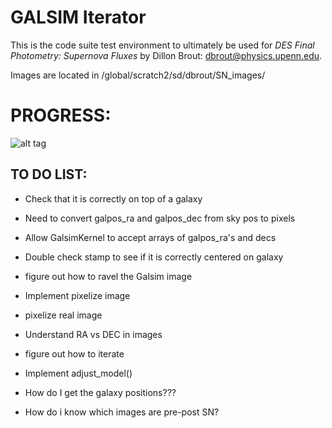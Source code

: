 # GALSIM Iterator

This is the code suite test environment to ultimately be used for
*DES Final Photometry: Supernova Fluxes*
by Dillon Brout: dbrout@physics.upenn.edu.

Images are located in /global/scratch2/sd/dbrout/SN_images/

PROGRESS:
=========

![alt tag](https://raw.github.com/djbrout/FinalPhot/master/readme_files/update1.png)


TO DO LIST:
-----------
* Check that it is correctly on top of a galaxy

* Need to convert galpos_ra and galpos_dec from sky pos to pixels
* Allow GalsimKernel to accept arrays of galpos_ra's and decs
* Double check stamp to see if it is correctly centered on galaxy

* figure out how to ravel the Galsim image
* Implement pixelize image
* pixelize real image
* Understand RA vs DEC in images
* figure out how to iterate
* Implement adjust_model()
* How do I get the galaxy positions???
* How do i know which images are pre-post SN?

